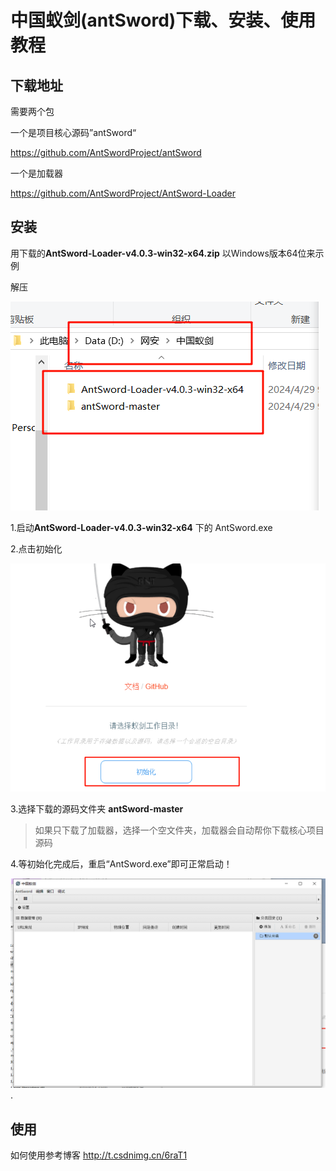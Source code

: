 # 中国蚁剑(antSword)下载、安装、使用教程



## 下载地址

需要两个包

一个是项目核心源码”antSword“

https://github.com/AntSwordProject/antSword

一个是加载器

https://github.com/AntSwordProject/AntSword-Loader



## 安装

用下载的**AntSword-Loader-v4.0.3-win32-x64.zip** 以Windows版本64位来示例

解压

<img src="./static/image-20240429092901702.png" alt="image-20240429092901702" />

1.启动**AntSword-Loader-v4.0.3-win32-x64** 下的 AntSword.exe

2.点击初始化

![image-20240429093309882](./static/image-20240429093309882.png)

3.选择下载的源码文件夹 **antSword-master**

>   如果只下载了加载器，选择一个空文件夹，加载器会自动帮你下载核心项目源码

4.等初始化完成后，重启“AntSword.exe”即可正常启动！

![image-20240429093547829](./static/image-20240429093547829.png).

## 使用

如何使用参考博客   http://t.csdnimg.cn/6raT1

